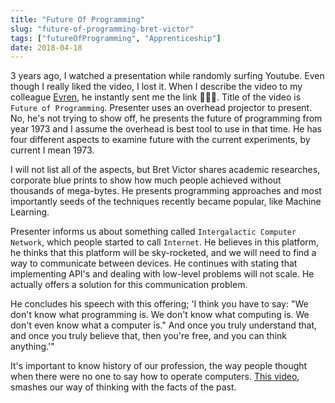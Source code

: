```yaml
---
title: "Future Of Programming"
slug: "future-of-programming-bret-victor"
tags: ["futureOfProgramming", "Apprenticeship"]
date: 2018-04-18
---
```


3 years ago, I watched a presentation while randomly surfing Youtube. Even though I really liked the video, I lost it. When I describe the video to my colleague [Evren](https://twitter.com/yortuc), he instantly sent me the link 🎊🎊🎊. Title of the video is `Future of Programming`. Presenter uses an overhead projector to present. No, he's not trying to show off, he presents the future of programming from year 1973 and I assume the overhead is best tool to use in that time. He has four different aspects to examine future with the current experiments, by current I mean 1973.

I will not list all of the aspects, but Bret Victor shares academic researches, corporate blue prints to show how much people achieved without thousands of mega-bytes. He presents programming approaches and most importantly seeds of the techniques recently became popular, like Machine Learning.

Presenter informs us about something called `Intergalactic Computer Network`, which people started to call `Internet`. He believes in this platform, he thinks that this platform will be sky-rocketed, and we will need to find a way to communicate between devices. He continues with stating that implementing API's and dealing with low-level problems will not scale. He actually offers a solution for this communication problem.

He concludes his speech with this offering; 'I think you have to say: "We don't know what programming is. We don't know what computing is. We don't even know what a computer is." And once you truly understand that, and once you truly believe that, then you're free, and you can think anything.'"

It's important to know history of our profession, the way people thought when there were no one to say how to operate computers. [This video](https://www.youtube.com/watch?v=8pTEmbeENF4), smashes our way of thinking with the facts of the past.
